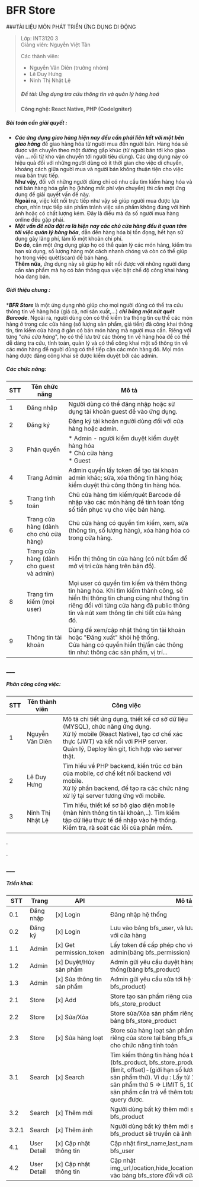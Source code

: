 # BFR Store

###TÀI LIỆU MÔN PHÁT TRIỂN ỨNG DỤNG DI ĐỘNG
>Lớp: INT3120 3  
>Giảng viên: Nguyễn Việt Tân
>  
> Các thành viên:
>* Nguyễn Văn Diên (trưởng nhóm)  
>* Lê Duy Hưng  
>* Ninh Thị Nhật Lệ
>
>##### Đề tài: Ứng dụng tra cứu thông tin và quản lý hàng hoá
>**Công nghệ: React Native, PHP (CodeIgniter)**


##### Bài toán cần giải quyết :
- **_Các ứng dụng giao hàng hiện nay đều cần phải liên kết với một bên giao hàng_** để giao hàng hóa từ người mua đến người bán.
 Hàng hóa sẽ được vận chuyển theo một đường gấp khúc (từ người bán tới kho giao vận ... rồi từ kho vận chuyển tới người tiêu dùng).
 Các ứng dụng này có hiệu quả đối với những người dùng có ít thời gian cho việc di chuyển, khoảng cách giữa người mua và
 người bán không thuận tiện cho việc mua bán trực tiếp.<br/>
 **Như vậy,** đối với những người dùng chỉ có nhu cầu tìm kiếm hàng hóa và nơi bán hàng hóa gần họ (không mất phí vận chuyển)
 thì cần một ứng dụng để giải quyết vấn đề này.<br/>
 **Ngoài ra,** việc kết nối trực tiếp như vậy sẽ giúp người mua được lựa chọn, nhìn trực tiếp sản phẩm
 tránh việc sản phẩm không đúng với hình ảnh hoặc có chất lượng kém. Đây là điều mà đa số người mua hàng online đều gặp phải. 
- **_Một vấn đề nữa đặt ra là hiện nay các chủ cửa hàng đều ít quan tâm tới việc quản lý hàng hóa_**,
 dẫn đến hàng hóa bị tồn đọng, hết hạn sử dụng gây lãng phí, làm lỗ một khoản chi phí.<br/>
 **Do dó**, cần một ứng dụng giúp họ có thể quản lý các món hàng, kiểm tra hạn sử dụng, số lượng hàng một cách nhanh chóng
 và còn có thể giúp họ trong việc quét(scan) để bán hàng.<br/>
 **Thêm nữa,** ứng dụng này sẽ giúp họ kết nối được với những người đang cần sản phẩm mà họ có bán thông qua việc bật chế độ công khai hàng hóa đang bán.

##### Giới thiệu chung :
***_BFR Store_** là một ứng dụng nhỏ giúp cho mọi người dùng có thể tra cứu thông tin về hàng hóa (giá cả, nơi sản xuất,...) _**chỉ bằng một nút quét Barcode**_.
Ngoài ra, người dùng còn có thể kiểm tra thông tin cụ thể các món hàng ở trong các cửa hàng (số lượng sản phẩm, giá tiền) đã công khai thông tin, tìm kiếm cửa hàng ở gần có bán món hàng mà người mua cần.
Riêng với từng "_chủ cửa hàng_", họ có thể lưu trữ các thông tin về hàng hóa để có thể dễ dàng tra cứu, tính toán, quản lý và có thể công khai một số thông tin về các món hàng để người dùng có thể tiếp cận các món hàng đó.
Mọi món hàng được đăng công khai sẽ được kiểm duyệt bởi các admin.
##### Các chức năng:   


|STT| Tên chức năng | Mô tả |
|---|---------------|-------|
| 1 | Đăng nhập | Người dùng có thể đăng nhập hoặc sử dụng tài khoản guest để vào ứng dụng. |
| 2 | Đăng ký   | Đăng ký tài khoản người dùng đối với cửa hàng hoặc admin. |
| 3 | Phân quyền | * Admin - người kiểm duyệt kiểm duyệt hàng hóa<br>* Chủ cửa hàng<br>* Guest |
| 4 | Trang Admin | Admin quyền lấy token để tạo tài khoản admin khác; sửa, xóa thông tin hàng hóa; kiểm duyệt thủ công thông tin hàng hóa. |
| 5 | Trang tính toán | Chủ cửa hàng tìm kiếm/quét Barcode để nhập vào các món hàng để tính toán tổng số tiền phục vụ cho việc bán hàng. |
| 6 | Trang cửa hàng (dành cho chủ cửa hàng) | Chủ cửa hàng có quyền tìm kiếm, xem, sửa (thông tin, số lượng hàng), xóa hàng hóa có trong cửa hàng. |
| 7 | Trang cửa hàng (dành cho guest và admin) | Hiển thị thông tin cửa hàng (có nút bấm để mở vị trí cửa hàng trên bản đồ). |
| 8 | Trang tìm kiếm (mọi user) | Mọi user có quyền tìm kiếm và thêm thông tin hàng hóa. Khi tìm kiếm thành công, sẽ hiển thị  thông tin chung cũng như thông tin riêng đối với từng cửa hàng đã public thông tin và nút xem thông tin chi tiết cửa hàng đó. |
| 9 | Thông tin tài khoản | Dùng để xem/cập nhật thông tin tài khoản hoặc "Đăng xuất" khỏi hệ thống.<br/> Cửa hàng có quyền hiển thị/ẩn các thông tin như: thông các sản phẩm, vị trí...  |

### ___
##### Phân công công việc:
|STT| Tên thành viên | Công việc |
|---|-------|-----|
| 1 | Nguyễn Văn Diên | Mô tả chi tiết ứng dụng, thiết kế cơ sở dữ liệu (MYSQL), chức năng ứng dụng.<br/> Xử lý mobile (React Native), tạo cơ chế xác thực (JWT) và kết nối với PHP server.<br/> Quản lý, Deploy lên git, tích hợp vào server thật. |
| 2 | Lê Duy Hưng | Tìm hiểu về PHP backend, kiến trúc cơ bản của mobile, cơ chế kết nối backend với mobile.<br/> Xử lý phần backend, để tạo ra các chức năng xử lý tại server tương ứng với mobile.|
| 3 | Ninh Thị Nhật Lệ | Tìm hiểu, thiết kế sơ bộ giao diện mobile (màn hình thông tin tài khoản,..). Tìm kiếm tập dữ liệu thực tế để nhập vào hệ thống.<br> Kiểm tra, rà soát các lỗi của phần mềm. |

.

.
### ___
##### Triển khai:

|STT| Trang | API | Mô tả|
|---|-------|-----|------|
| 0.1 | Đăng nhập | [x] Login | Đăng nhập hệ thống |
| 0.2 | Đăng ký | [x] Login | Lưu vào bảng bfs_user, và lưu tiếp vào bfs_store đối với cửa hàng |
| 1.1 | Admin | [x] Get permission_token | Lấy token để cấp phép cho việc tạo tài khoản admin(bảng bfs_permission) |
| 1.2 | Admin | [x] Duyệt/Hủy sản phẩm | Admin gửi yêu cầu duyệt hàng hóa tới hệ thống(bảng bfs_product) |
| 1.3 | Admin | [x] Sửa thông tin sản phẩm | Admin gửi yêu cầu sửa tới hệ thống(bảng bfs_product) |
| 2.1 | Store | [x] Add | Store tạo sản phẩm riêng của store lưu vào bảng bfs_store_product |
| 2.2 | Store | [x] Sửa/Xóa | Store sửa/Xóa sản phẩm riêng của store lưu vào bảng bfs_store_product |
| 2.3 | Store | [x] Sửa hàng loạt | Store sửa hàng loạt sản phẩm (thay đổi số lượng) riêng của store tại bảng bfs_store_product phục vụ cho chức năng tính toán |
| 3.1 | Search | [x] Search | Tìm kiếm thông tin hàng hóa bằng tên hoặc mã gtin (bfs_product, bfs_store_product). Có thêm tham số (limit, offset)-(giới hạn số lương sản phẩm, lấy từ sản phẩm thứ). Ví dụ : Lấy từ 10 sản phẩm, tính từ sản phẩm thứ 5 => LIMIT 5, 10. Và ngoài trả về các sản phẩm cần trả về thêm total là tổng sản phẩm query được. |
| 3.2 | Search | [x] Thêm mới | Người dùng bất kỳ thêm mới sản phẩm vào bảng bfs_product |
| 3.2.1 | Search | [x] Thêm ảnh | Người dùng bất kỳ thêm mới sản phẩm vào bảng bfs_product sẽ truyền cả ảnh vào. |
| 4.1 | User Detail | [x] Cập nhật thông tin | Cập nhật first_name,last_name,email vầo bảng bfs_user  |
| 4.2 | User Detail | [x] Cập nhật thông tin | Cập nhật img_url,location,hide_location,hide_detail,description vào bảng bfs_store đối với cửa hàng |
